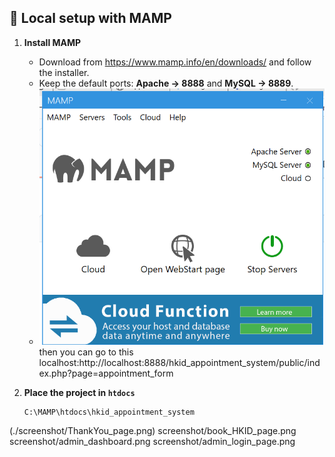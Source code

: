 ## 🚀 Local setup with MAMP

1. **Install MAMP**  
   - Download from <https://www.mamp.info/en/downloads/> and follow the installer.  
   - Keep the default ports: **Apache → 8888** and **MySQL → 8889**.  
   - ![MAMP control panel](./screenshot/MAMP.png)
then you can go to this localhost:http://localhost:8888/hkid_appointment_system/public/index.php?page=appointment_form
2. **Place the project in `htdocs`**

   ```text
   C:\MAMP\htdocs\hkid_appointment_system
  (./screenshot/ThankYou_page.png)
  screenshot/book_HKID_page.png
  screenshot/admin_dashboard.png
  screenshot/admin_login_page.png
